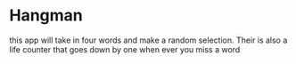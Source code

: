 # Hangman
this app will take in four words and make a random selection. Their is also a life counter that goes down by one when ever you miss a word 
